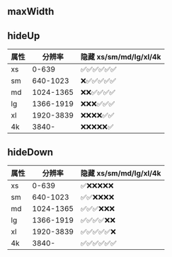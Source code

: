 ## maxWidth

## hideUp

| 属性 | 分辨率    | 隐藏 xs/sm/md/lg/xl/4k |
| ---- | --------- | ---------------------- |
| xs   | 0-639     | ✅✅✅✅✅✅           |
| sm   | 640-1023  | ❌✅✅✅✅✅           |
| md   | 1024-1365 | ❌❌✅✅✅✅           |
| lg   | 1366-1919 | ❌❌❌✅✅✅           |
| xl   | 1920-3839 | ❌❌❌❌✅✅           |
| 4k   | 3840-     | ❌❌❌❌❌✅           |

## hideDown

| 属性 | 分辨率    | 隐藏 xs/sm/md/lg/xl/4k |
| ---- | --------- | ---------------------- |
| xs   | 0-639     | ✅❌❌❌❌❌           |
| sm   | 640-1023  | ✅✅❌❌❌❌           |
| md   | 1024-1365 | ✅✅✅❌❌❌           |
| lg   | 1366-1919 | ✅✅✅✅❌❌           |
| xl   | 1920-3839 | ✅✅✅✅✅❌           |
| 4k   | 3840-     | ✅✅✅✅✅✅           |
